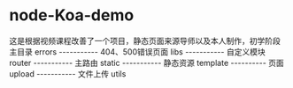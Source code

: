 # node-Koa-demo
这是根据视频课程改善了一个项目，静态页面来源导师以及本人制作，初学阶段
主目录
    errors  ----------- 404、500错误页面
    libs    ----------- 自定义模块
    router  ----------- 主路由
    static  ----------- 静态资源
    template ---------- 页面
    upload  ----------- 文件上传
    utils
    
